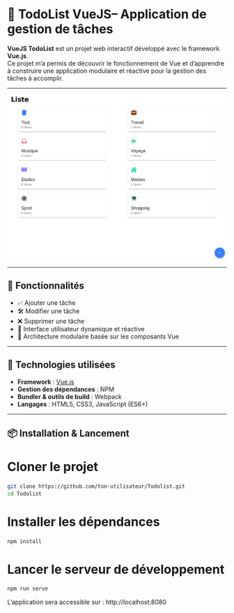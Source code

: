 # 📝 TodoList VueJS– Application de gestion de tâches

**VueJS TodoList** est un projet web interactif développé avec le framework **Vue.js**.  
Ce projet m’a permis de découvrir le fonctionnement de Vue et d’apprendre à construire une application modulaire et réactive pour la gestion des tâches à accomplir.

---
![Aperçu du jeu](image/todolist.jpg)

---

## 🚀 Fonctionnalités

- ✅ Ajouter une tâche
- 🛠️ Modifier une tâche
- ❌ Supprimer une tâche
- 🔁 Interface utilisateur dynamique et réactive
- 🔧 Architecture modulaire basée sur les composants Vue

---

## 🧱 Technologies utilisées

- **Framework** : [Vue.js](https://vuejs.org/)  
- **Gestion des dépendances** : NPM  
- **Bundler & outils de build** : Webpack  
- **Langages** : HTML5, CSS3, JavaScript (ES6+)

---

## 📦 Installation & Lancement


# Cloner le projet

```bash
git clone https://github.com/ton-utilisateur/Todolist.git
cd Todolist
```
# Installer les dépendances

```bash
npm install
```
# Lancer le serveur de développement

```bash
npm run serve
```

L’application sera accessible sur : http://localhost:8080
